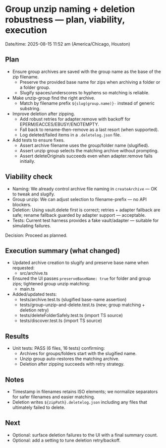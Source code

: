 # Group unzip naming + deletion robustness — plan, viability, execution

Date/time: 2025-08-15 11:52 am (America/Chicago, Houston)

## Plan
- Ensure group archives are saved with the group name as the base of the zip filename.
  - Preserve the provided base name for zips when archiving a folder or a folder group.
  - Slugify spaces/underscores to hyphens so matching is reliable.
- Make unzip-group find the right archive.
  - Match by filename prefix `${slug(group.name)}-` instead of generic substring.
- Improve deletion after zipping.
  - Add robust retries for adapter.remove with backoff for EPERM/EACCES/EBUSY/ENOTEMPTY.
  - Fall back to rename-then-remove as a last resort (when supported).
  - Log deleted/failed items in a `.deletelog.json` file.
- Add tests to ensure fixes.
  - Assert archive filename uses the group/folder name (slugified).
  - Assert unzip group selects the matching archive without prompting.
  - Assert deleteOriginals succeeds even when adapter.remove fails initially.

## Viability check
- Naming: We already control archive file naming in `createArchive` — OK to tweak and slugify.
- Group unzip: We can adjust selection to filename-prefix — no API blockers.
- Deletion: Using vault.delete first is correct; retries + adapter fallback are safe; rename fallback guarded by adapter support — acceptable.
- Tests: Current test harness provides a fake vault/adapter — suitable for simulating failures.

Decision: Proceed as planned.

## Execution summary (what changed)
- Updated archive creation to slugify and preserve base name when requested:
  - src/archive.ts
- Ensured the UI passes `preserveBaseName: true` for folder and group zips; tightened group unzip matching:
  - main.ts
- Added/updated tests:
  - tests/archive.test.ts (slugified base-name assertion)
  - tests/group-unzip-and-delete.test.ts (new; group matching + deletion retry)
  - tests/deleteFolderSafely.test.ts (import TS source)
  - tests/discover.test.ts (import TS source)

## Results
- Unit tests: PASS (6 files, 16 tests) confirming:
  - Archives for groups/folders start with the slugified name.
  - Unzip group auto-restores the matching archive.
  - Deletion after zipping succeeds with retry strategy.

## Notes
- Timestamp in filenames retains ISO elements; we normalize separators for safer filenames and easier matching.
- Deletion writes `${zipPath}.deletelog.json` including any files that ultimately failed to delete.

## Next
- Optional: surface deletion failures to the UI with a final summary count.
- Optional: add a setting to tune deletion retry/backoff.
